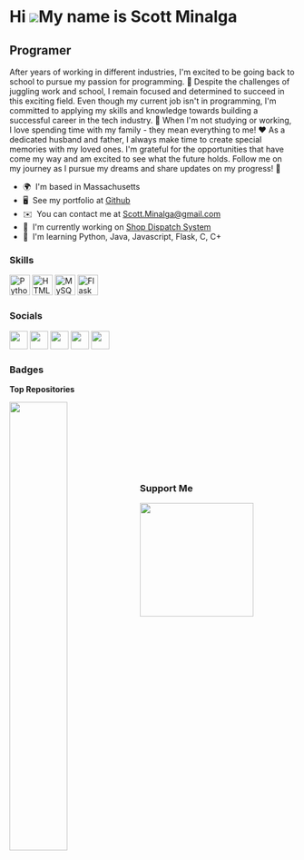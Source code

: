 Hi ![](https://user-images.githubusercontent.com/18350557/176309783-0785949b-9127-417c-8b55-ab5a4333674e.gif)My name is Scott Minalga
=====================================================================================================================================

Programer
---------

After years of working in different industries, I'm excited to be going back to school to pursue my passion for programming. 🚀 Despite the challenges of juggling work and school, I remain focused and determined to succeed in this exciting field. Even though my current job isn't in programming, I'm committed to applying my skills and knowledge towards building a successful career in the tech industry. 🔧 When I'm not studying or working, I love spending time with my family - they mean everything to me! ❤️ As a dedicated husband and father, I always make time to create special memories with my loved ones. I'm grateful for the opportunities that have come my way and am excited to see what the future holds. Follow me on my journey as I pursue my dreams and share updates on my progress! 🌟

* 🌍  I'm based in Massachusetts
* 🖥️  See my portfolio at [Github](http://github.com/ScottMinalga)
* ✉️  You can contact me at [Scott.Minalga@gmail.com](mailto:Scott.Minalga@gmail.com)
* 🚀  I'm currently working on [Shop Dispatch System](http://github.com/ScottMinalga/Shop-Dispatch-Web-App)
* 🧠  I'm learning Python, Java, Javascript, Flask, C, C+

### Skills


<p align="left">
<a href="https://www.python.org/" target="_blank" rel="noreferrer"><img src="https://raw.githubusercontent.com/danielcranney/readme-generator/main/public/icons/skills/python-colored.svg" width="36" height="36" alt="Python" /></a>
<a href="https://developer.mozilla.org/en-US/docs/Glossary/HTML5" target="_blank" rel="noreferrer"><img src="https://raw.githubusercontent.com/danielcranney/readme-generator/main/public/icons/skills/html5-colored.svg" width="36" height="36" alt="HTML5" /></a>
<a href="https://www.mysql.com/" target="_blank" rel="noreferrer"><img src="https://raw.githubusercontent.com/danielcranney/readme-generator/main/public/icons/skills/mysql-colored.svg" width="36" height="36" alt="MySQL" /></a>
<a href="https://flask.palletsprojects.com/en/2.0.x/" target="_blank" rel="noreferrer"><img src="https://raw.githubusercontent.com/danielcranney/readme-generator/main/public/icons/skills/flask-colored-dark.svg" width="36" height="36" alt="Flask" /></a>
</p>


### Socials

<p align="left"> <a href="https://discord.com/users/S/ick#7713" target="_blank" rel="noreferrer"><img src="https://raw.githubusercontent.com/danielcranney/readme-generator/main/public/icons/socials/discord.svg" width="32" height="32" /></a> <a href="https://www.facebook.com/scott.minalga" target="_blank" rel="noreferrer"><img src="https://raw.githubusercontent.com/danielcranney/readme-generator/main/public/icons/socials/facebook.svg" width="32" height="32" /></a> <a href="https://www.github.com/ScottMinalga" target="_blank" rel="noreferrer"><img src="https://raw.githubusercontent.com/danielcranney/readme-generator/main/public/icons/socials/github-dark.svg" width="32" height="32" /></a> <a href="https://www.linkedin.com/in/scott-minalga-47b0a4255/" target="_blank" rel="noreferrer"><img src="https://raw.githubusercontent.com/danielcranney/readme-generator/main/public/icons/socials/linkedin.svg" width="32" height="32" /></a> <a href="https://www.twitter.com/slick57_" target="_blank" rel="noreferrer"><img src="https://raw.githubusercontent.com/danielcranney/readme-generator/main/public/icons/socials/twitter.svg" width="32" height="32" /></a></p>

### Badges

<b>Top Repositories</b>

<div width="100%" align="center"><a href="https://github.com/ScottMinalga/Shop-Dispatch-Web-App" align="left"><img align="left" width="45%" src="https://github-readme-stats.vercel.app/api/pin/?username=ScottMinalga&repo=Shop-Dispatch-Web-App&title_color=0891b2&text_color=ffffff&icon_color=0891b2&bg_color=1c1917&hide_border=true&locale=en" /></a></div><br /><br /><br /><br /><br /><br /><br />

### Support Me

<a href="https://www.buymeacoffee.com/ScottMinalga"><img src="https://cdn.buymeacoffee.com/buttons/v2/default-yellow.png" width="200" /></a>
